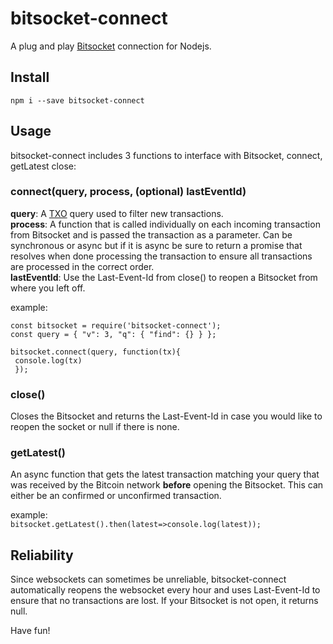 # bitsocket-connect
 A plug and play [Bitsocket](https://bitsocket.network/#/) connection for Nodejs.
 
## Install

`npm i --save bitsocket-connect`

## Usage

bitsocket-connect includes 3 functions to interface with Bitsocket, connect, getLatest close:

### connect(query, process, (optional) lastEventId)

**query**: A [TXO](https://medium.com/@_unwriter/txo-2-0-fee049bc6795) query used to filter new transactions.   
**process**: A function that is called individually on each incoming transaction from Bitsocket and is passed the transaction as a parameter. Can be synchronous or async but if it is async be sure to return a promise that resolves when done processing the transaction to ensure all transactions are processed in the correct order.   
**lastEventId**: Use the Last-Event-Id from close() to reopen a Bitsocket from where you left off.

example:
```
const bitsocket = require('bitsocket-connect');
const query = { "v": 3, "q": { "find": {} } };

bitsocket.connect(query, function(tx){
 console.log(tx)
 });
```

### close()
Closes the Bitsocket and returns the Last-Event-Id in case you would like to reopen the socket or null if there is none.

### getLatest()
An async function that gets the latest transaction matching your query that was received by the Bitcoin network **before** opening the Bitsocket. This can either be an confirmed or unconfirmed transaction.   

example:   
`bitsocket.getLatest().then(latest=>console.log(latest));`

## Reliability

Since websockets can sometimes be unreliable, bitsocket-connect automatically reopens the websocket every hour and uses Last-Event-Id to ensure that no transactions are lost. If your Bitsocket is not open, it returns null.

Have fun!


